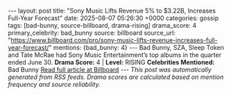 --- layout: post title: "Sony Music Lifts Revenue 5% to $3.22B, Increases Full-Year Forecast" date: 2025-08-07 05:26:30 +0000 categories: gossip tags: [bad-bunny, source-billboard, drama-rising] drama_score: 4 primary_celebrity: bad_bunny source: billboard source_url: "https://www.billboard.com/pro/sony-music-lifts-revenue-increases-full-year-forecast/" mentions: {bad_bunny: 4} --- Bad Bunny, SZA, Sleep Token and Tate McRae had Sony Music Entertainment’s top albums in the quarter ended June 30. **Drama Score:** 4 | **Level:** RISING **Celebrities Mentioned:** Bad Bunny [Read full article at Billboard](https://www.billboard.com/pro/sony-music-lifts-revenue-increases-full-year-forecast/) --- *This post was automatically generated from RSS feeds. Drama scores are calculated based on mention frequency and source reliability.*